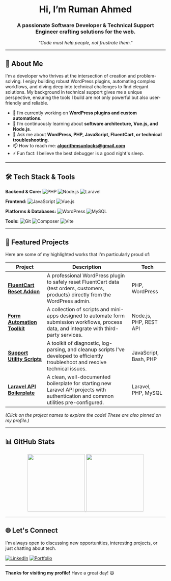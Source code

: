 <h1 align="center"> Hi, I’m Ruman Ahmed</h1>
<h3 align="center">A passionate Software Developer & Technical Support Engineer crafting solutions for the web.</h3>

<p align="center">
  <i>"Code must help people, not frustrate them."</i>
</p>

---

## 🧠 About Me

I'm a developer who thrives at the intersection of creation and problem-solving. I enjoy building robust WordPress plugins, automating complex workflows, and diving deep into technical challenges to find elegant solutions. My background in technical support gives me a unique perspective, ensuring the tools I build are not only powerful but also user-friendly and reliable.

- 🔭 I’m currently working on **WordPress plugins and custom automations**.
- 🌱 I’m continuously learning about **software architecture, Vue.js, and Node.js**.
- 💬 Ask me about **WordPress, PHP, JavaScript, FluentCart, or technical troubleshooting**.
- 📫 How to reach me: **algorithmsunlocks@gmail.com**
- ⚡ Fun fact: I believe the best debugger is a good night's sleep.

---

## 🛠 Tech Stack & Tools

**Backend & Core:**
![PHP](https://img.shields.io/badge/PHP-777BB4?style=for-the-badge&logo=php&logoColor=white)
![Node.js](https://img.shields.io/badge/Node.js-339933?style=for-the-badge&logo=nodedotjs&logoColor=white)
![Laravel](https://img.shields.io/badge/Laravel-FF2D20?style=for-the-badge&logo=laravel&logoColor=white)

**Frontend:**
![JavaScript](https://img.shields.io/badge/JavaScript-F7DF1E?style=for-the-badge&logo=javascript&logoColor=black)
![Vue.js](https://img.shields.io/badge/Vue.js-4FC08D?style=for-the-badge&logo=vuedotjs&logoColor=white)

**Platforms & Databases:**
![WordPress](https://img.shields.io/badge/WordPress-21759B?style=for-the-badge&logo=wordpress&logoColor=white)
![MySQL](https://img.shields.io/badge/MySQL-4479A1?style=for-the-badge&logo=mysql&logoColor=white)

**Tools:**
![Git](https://img.shields.io/badge/Git-F05032?style=for-the-badge&logo=git&logoColor=white)
![Composer](https://img.shields.io/badge/Composer-885630?style=for-the-badge&logo=composer&logoColor=white)
![Vite](https://img.shields.io/badge/Vite-646CFF?style=for-the-badge&logo=vite&logoColor=white)

---

## 🚀 Featured Projects

Here are some of my highlighted works that I'm particularly proud of:

| Project | Description | Tech |
|---------|-------------|------|
| **[FluentCart Reset Addon](https://github.com/RumanCodes/fluentcart-reset-addon)** | A professional WordPress plugin to safely reset FluentCart data (test orders, customers, products) directly from the WordPress admin. | PHP, WordPress |
| **[Form Automation Toolkit](https://github.com/RumanCodes/form-automation-toolkit)** | A collection of scripts and mini-apps designed to automate form submission workflows, process data, and integrate with third-party services. | Node.js, PHP, REST API |
| **[Support Utility Scripts](https://github.com/RumanCodes/support-utility-scripts)** | A toolkit of diagnostic, log-parsing, and cleanup scripts I've developed to efficiently troubleshoot and resolve technical issues. | JavaScript, Bash, PHP |
| **[Laravel API Boilerplate](https://github.com/RumanCodes/laravel-api-boilerplate)** | A clean, well-documented boilerplate for starting new Laravel API projects with authentication and common utilities pre-configured. | Laravel, PHP, MySQL |

*(Click on the project names to explore the code! These are also pinned on my profile.)*

---

## 📊 GitHub Stats

<p align="center">
  <a href="https://github.com/RumanCodes">
    <img height="180em" src="https://github-readme-stats.vercel.app/api?username=RumanCodes&show_icons=true&theme=tokyonight&hide_border=true" />
    <img height="180em" src="https://github-readme-stats.vercel.app/api/top-langs/?username=RumanCodes&layout=compact&theme=tokyonight&hide_border=true" />
  </a>
</p>

---

## 🌐 Let's Connect

I'm always open to discussing new opportunities, interesting projects, or just chatting about tech.

[![LinkedIn](https://img.shields.io/badge/LinkedIn-0A66C2?style=for-the-badge&logo=linkedin&logoColor=white)](https://www.linkedin.com/in/your-linkedin)
[![Portfolio](https://img.shields.io/badge/Portfolio-%23000000.svg?style=for-the-badge&logo=firefox&logoColor=#FF7139)](https://yourwebsite.com)

---

**Thanks for visiting my profile!** Have a great day! 😄

